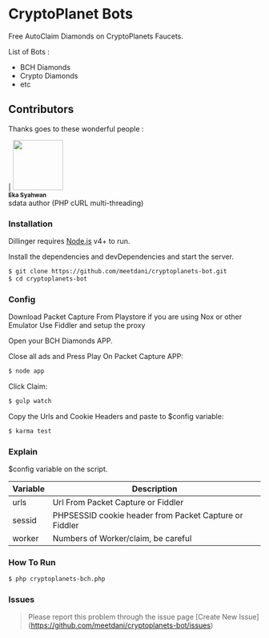 # CryptoPlanet Bots

Free AutoClaim Diamonds on CryptoPlanets Faucets.

List of Bots :

  - BCH Diamonds
  - Crypto Diamonds
  - etc

## Contributors

Thanks goes to these wonderful people :

<!-- ALL-CONTRIBUTORS-LIST:START - Do not remove or modify this section -->
<!-- prettier-ignore -->
| [<img src="https://avatars.githubusercontent.com/u/1500684?v=3" width="100px;"/><br /><sub><b>Eka Syahwan</b></sub>](https://github.com/radenvodka)<br /> sdata author (PHP cURL multi-threading)
<!-- ALL-CONTRIBUTORS-LIST:END -->

### Installation

Dillinger requires [Node.js](https://nodejs.org/) v4+ to run.

Install the dependencies and devDependencies and start the server.

```sh
$ git clone https://github.com/meetdani/cryptoplanets-bot.git
$ cd cryptoplanets-bot
```
### Config

Download Packet Capture From Playstore
if you are using Nox or other Emulator Use Fiddler and setup the proxy

Open your BCH Diamonds APP.

Close all ads and Press Play On Packet Capture APP:
```sh
$ node app
```

Click Claim:
```sh
$ gulp watch
```

Copy the Urls and Cookie Headers and paste to $config variable:
```sh
$ karma test
```

### Explain

$config variable on the script.

| Variable | Description |
| ------ | ------ |
| urls | Url From Packet Capture or Fiddler |
| sessid | PHPSESSID cookie header from Packet Capture or Fiddler |
| worker | Numbers of Worker/claim, be careful |

### How To Run

```sh
$ php cryptoplanets-bch.php
```
### Issues 
> Please report this problem through the issue page [Create New Issue] (https://github.com/meetdani/cryptoplanets-bot/issues)
